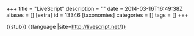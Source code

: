 +++
title = "LiveScript"
description = ""
date = 2014-03-16T16:49:38Z
aliases = []
[extra]
id = 13346
[taxonomies]
categories = []
tags = []
+++

{{stub}}
{{language
|site=http://livescript.net/}}
